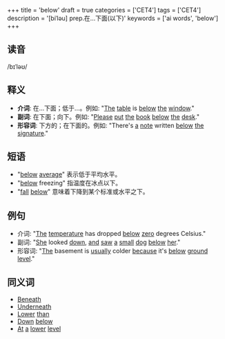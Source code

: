 +++
title = 'below'
draft = true
categories = ['CET4']
tags = ['CET4']
description = '[biˈləu] prep.在…下面(以下)'
keywords = ['ai words', 'below']
+++

## 读音
/bɪˈləʊ/

## 释义
- **介词**: 在...下面；低于...。例如: "[The](/post/the/) [table](/post/table/) is [below](/post/below/) [the](/post/the/) [window](/post/window/)." 
- **副词**: 在下面；向下。例如: "[Please](/post/please/) [put](/post/put/) [the](/post/the/) [book](/post/book/) [below](/post/below/) [the](/post/the/) [desk](/post/desk/)."
- **形容词**: 下方的；在下面的。例如: "There's [a](/post/a/) [note](/post/note/) written [below](/post/below/) [the](/post/the/) [signature](/post/signature/)."

## 短语
- "[below](/post/below/) [average](/post/average/)" 表示低于平均水平。
- "[below](/post/below/) freezing" 指温度在冰点以下。
- "[fall](/post/fall/) [below](/post/below/)" 意味着下降到某个标准或水平之下。

## 例句
- 介词: "[The](/post/the/) [temperature](/post/temperature/) has dropped [below](/post/below/) [zero](/post/zero/) degrees Celsius."
- 副词: "[She](/post/she/) looked [down](/post/down/), [and](/post/and/) [saw](/post/saw/) [a](/post/a/) [small](/post/small/) [dog](/post/dog/) [below](/post/below/) [her](/post/her/)."
- 形容词: "[The](/post/the/) basement is [usually](/post/usually/) colder [because](/post/because/) it's [below](/post/below/) [ground](/post/ground/) [level](/post/level/)."

## 同义词
- [Beneath](/post/beneath/)
- [Underneath](/post/underneath/)
- [Lower](/post/lower/) [than](/post/than/)
- [Down](/post/down/) [below](/post/below/)
- [At](/post/at/) [a](/post/a/) [lower](/post/lower/) [level](/post/level/)
